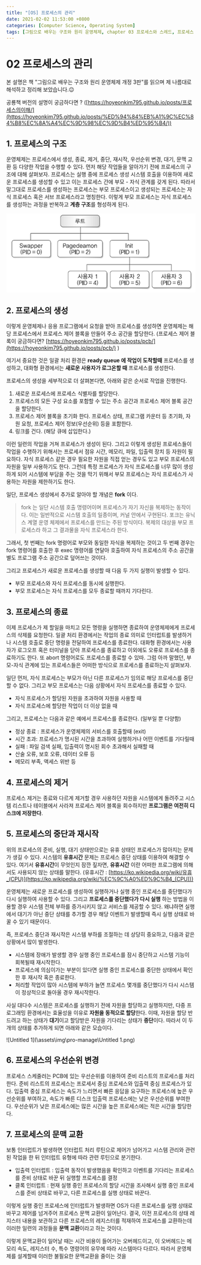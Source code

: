 ```yaml
---
title: "[OS] 프로세스의 관리"
date: 2021-02-02 11:53:00 +0800
categories: [Computer Science, Operating System]
tags: [그림으로 배우는 구조와 원리 운영체제, chapter 03 프로세스와 스레드, 프로세스 관리, 프로세스 구조, 프로세스 생성, 프로세스 종료,프로세스 제거, 프로세스의 중단과 재시작, 프로세스 우선순위, 프로세스 문맥교환] 
---
```


# **02 프로세스의 관리**

본 설명은 책 "그림으로 배우는 구조와 원리 운영체제 개정 3판"를 읽으며 제 나름대로 해석하고 정리해 보았습니다.😉

공룡책 버전의 설명이 궁금하다면 ? ([https://hoyeonkim795.github.io/posts/프로세스의이해/](https://hoyeonkim795.github.io/posts/%ED%94%84%EB%A1%9C%EC%84%B8%EC%8A%A4%EC%9D%98%EC%9D%B4%ED%95%B4/))

## **1. 프로세스의 구조**

운영체제는 프로세스에서 생성, 종료, 제거, 중단, 재시작, 우선순위 변경, 대기, 문맥 교환 등 다양한 작업을 수행할  수 있다. 먼저 해당 작업들을 알아가기 전에 프로세스의 구조에 대해 살펴보자.
프로세스는 실행 중에 프로세스 생성 시스템 호출을 이용하여 새로운 프로세스를 생성할 수 있고 이는 프로세스 간에 부모  -  자식 관계를 갖게 된다. 따라서 말그대로 프로세스를 생성하는 프로세스는 부모 프로세스이고 생성되는 프로세스는 자식 프로세스 혹은 서브 프로세스라고 명칭한다. 이렇게 부모 프로세스는 자식 프로세스를 생성하는 과정을 반복하고 **계층 구조**를 형성하게 된다.

![Untitled](\assets\img\pro-manage\Untitled.png)

## 2. 프로세스의 생성

이렇게 운영체제나 응용 프로그램에서 요청을 받아 프로세스를 생성하면 운영체제는 해당 프로세스에서 프로세스 제어 블록을 만들어 주소 공간을 할당한다. (프로세스 제어 블록이 궁금하다면? [https://hoyeonkim795.github.io/posts/pcb/](https://hoyeonkim795.github.io/posts/pcb/) )

여기서 중요한 것은 일괄 처리 환경은 **ready queue 에 작업이 도착할때** 프로세스를 생성하고, 대화형 환경에서는 **새로운 사용자가 로그온할 때** 프로세스를 생성한다. 

프로세스의 생성을 세부적으로 더 살펴본다면, 아래와 같은 순서로 작업을 진행한다.

1. 새로운 프로세스에 프로세스 식별자를 할당한다.
2. 프로세스의 모든 구성 요소를 포함할 수 있는 주소 공간과 프로세스 제어 블록 공간을 할당한다.
3. 프로세스 제어 블록을 초기화 한다. 프로세스 상태, 프로그램 카운터 등 초기화, 자원 요청, 프로세스 제어 정보(우선순위) 등을 포함한다.
4. 링크를 건다. (해당 큐에 삽입한다.)

이런 일련의 작업을 거쳐 프로세스가 생성이 된다. 그리고 이렇게 생성된 프로세스들이 작업을 수행하기 위해서는 프로세서 점유 시간, 메모리, 파일, 입출력 장치 등 자원이 필요하다. 자식 프로세스 같은 경우 필요한 자원을 직접 얻는 경우도 있고 부모 프로세스의 자원을 일부 사용하기도 한다. 그런데 특정 프로세스가 자식 프로세스를 너무 많이 생성하게 되어 시스템에 부담을 주는 것을 막기 위해서 부모 프로세스는 자식 프로세스가 사용하는 자원을 제한하기도 한다. 

일단, 프로세스 생성에서 추가로 알아야 할 개념은 **fork** 이다. 

> fork 는 일단 시스템 호출 명령어이며 프로세스가 자기 자신을 복제하는 동작이다. 이는 일반적으로 시스템 호출의 일종이며, 커널 안에서 구현된다. 포크는 유닉스 계열 운영 체제에서 프로세스를 만드는 주된 방식이다. 복제의 대상을 부모 프로세스라 하고 그 결과물을 자식 프로세스라 한다.

그래서, 첫 번째는 fork 명령어로 부모와 동일한 자식을 복제하는 것이고 두 번째 경우는 fork 명령어를 호출한 후 exec 명령어를 연달아 호출하여 자식 프로세스의 주소 공간을 별도 프로그램 주소 공간으로 덮어쓰는 것이다.

그리고 프로세스가 새로운 프로세스를 생성할 때 다음 두 가지 실행이 발생할 수 있다.

- 부모 프로세스와 자식 프로세스를 동시에 실행한다.
- 부모 프로세스는 자식 프로세스를 모두 종료할 때까지 기다린다.

## 3. 프로세스의 종료

이제 프로세스가 제 할일을 마치고 모든 명령을 실행하면 종료하여 운영체제에게 프로세스의 삭제를 요청한다. 일괄 처리 환경에서는 작업의 종료 의미로 인터럽트를 발생하거나 시스템 호출로 중단 명령을 전달하여 프로세스를 종료한다. 대화형 환경에서는 사용자가 로그오프 혹은 터미널을 닫아 프로세스를 종료하고 이외에도 오류로 프로세스를 종료하기도 한다. 또 abort 명령어로도 프로세스를 종료할 수 있따. 그럼 아까 말했던, 부모-자식 관계에 있는 프로세스들은 어떠한 방식으로 프로세스를 종료하는지 살펴보자.

일단 먼저, 자식 프로세스는 부모가 아닌 다른 프로세스가 임의로 해당 프로세스를 중단할 수 없다. 그리고 부모 프로세스는 다음 상황에서 자식 프로세스를 종료할 수 있다.

- 자식 프로세스가 할당된 자원을 초과하여 자원을 사용할 때
- 자식 프로세스에 할당한 작업이 더 이상 없을 때

그리고, 프로세스는 다음과 같은 예에서 프로세스를 종료한다. (일부일 뿐 다양함)

- 정상 종료 : 프로세스가 운영체제의 서비스를 호출할때 (exit)
- 시간 초과: 프로세스가 명시된 시간을 초과하여 실행하거나 어떤 이벤트를 기다릴때
- 실패 : 파일 검색 실패, 입출력이 명시된 회수 초과해서 실패할 때
- 산술 오류, 보호 오류, 데이터 오류 등
- 메모리 부족, 액세스 위반 등

## 4. 프로세스의 제거

프로세스 제거는 종료와 다르게 제거할 경우 사용하던 자원을 시스템에게 돌려주고 시스템 리스트나 테이블에서 사라져 프로세스 제어 블록을 회수하지만 **프로그램은 여전히 디스크에 저장한다**.

## 5. 프로세스의 중단과 재시작

위의 프로세스의 준비, 실행, 대기 상태만으로는 유휴 상태인 프로세스가 많아지는 문제가 생길 수 있다. 시스템의 **유휴시간** 문제는 프로세스 중단 상태를 이용하여 해결할 수 있다. 여기서 **유휴시간**이 무엇인지 잠깐 짚자면, **유휴시간** 이란 어떠한 프로그램에 의해서도 사용되지 않는 상태를 말한다. (유휴시간 : [https://ko.wikipedia.org/wiki/유휴_(CPU)](https://ko.wikipedia.org/wiki/%EC%9C%A0%ED%9C%B4_(CPU)))

운영체제는 새로운 프로세스를 생성하여 실행하거나 실행 중인 프로세스를 중단했다가 다시 실행하여 사용할 수 있다. 그리고 **프로세스를 중단했다가 다시 실행** 하는 방법을 이용할 경우 시스템 전체 부하를 증가시키지 않고 서비스를 제공할 수 있다. 왜냐하면 실행에서 대기가 아닌 중단 상태를 추가할 경우 해당 이벤트가 발생할때 즉시 실행 상태로 바꿀 수 있기 때문이다. 

즉, 프로세스 중단과 재시작은 시스템 부하를 조절하는 데 상당히 중요하고, 다음과 같은 상황에서 많이 발생한다.

- 시스템에 장애가 발생할 경우 실행 중인 프로세스를 잠시 중단하고 시스템 기능이 회복될때 재시작한다.
- 프로세스에 의심이가는 부분이 있다면 실행 중인 프로세스를 중단한 상태에서 확인한 후 재시작 혹은 종료한다.
- 처리할 작업이 많아 시스템에 부하가 늘면 프로세스 몇개를 중단했다가 다시 시스템이 정상적으로 돌아올 경우 재시작한다.

사실 대다수 시스템은 프로세스를 실행하기 전에 자원을 할당하고 실행하지만, 다중 프로그래밍 환경에서는 효율성을 이유로 **자원을 동적으로 할당**한다. 이때, 자원을 할당 반드려고 하는 상태가 **대기**이고 할당받은 자원을 기다리는 상태가 **중단**이다. 따라서 이 두개의 상태를 추가하게 되면 아래와 같은 모습이다.

![Untitled 1](\assets\img\pro-manage\Untitled 1.png)

## 6. 프로세스의 우선순위 변경

프로세스 스케줄러는 PCB에 있는 우선순위를 이용하여 준비 리스트의 프로세스를 처리한다. 준비 리스트의 프로세스는 프로세서 중심 프로세스와 입출력 중심 프로세스가 있다. 입출력 중심 프로세스는 속도가 느리면서 빠른 응답을 요구하는 프로세스에 높은 우선순위를 부여하고, 속도가 빠른 디스크 입출력 프로세스에는 낮은 우선순위를 부여한다. 우선순위가 낮은 프로세스에는 많은 시간을 높은 프로세스에는 적은 시간을 할당한다. 

## 7. 프로세스의 문맥 교환

보통 인터럽트가 발생하면 인터럽트 처리 루틴으로 제어가 넘어가고 시스템 관리와 관련된 작업을 한 뒤 인터럽트 유형에 따라 관련 루틴으로 분기한다.

- 입출력 인터럽트 : 입출력 동작이 발생했음을 확인하고 이벤트를 기다리는 프로세스를 준비 상태로 바꾼 뒤 실행할 프로세스를 결정
- 클록 인터럽트 : 현재 실행 중인 프로세스의 할당 시간을 조사해서 실행 중인 프로세스를 준비 상태로 바꾸고, 다른 프로세스를 실행 상태로 바꾼다.

이렇게 실행 중인 프로세스에 인터럽트가 발생하면 OS가 다른 프로세스를 실행 상태로 바꾸고 제어를 넘겨주어 프로세스 문맥 교환이 일어난다. 결국, 이전 프로세스의 상태 레지스터 내용을 보관하고 다른 프로세스의 레지스터를 적재하여 프로세스를 교환하는데 이러한 일련의 과정들을 **문맥 교환**이라고 하는 것이다. 

이렇게 문맥교환이 일어날 때는 시간 비용이 들어가는 오버헤드이고, 이 오버헤드는 메모리 속도, 레지스터 수, 특수 명령어의 유무에 따라 시스템마다 다르다. 따라서 운영체제를 설계할때 이러한 불필요한 문맥교환을 줄이는 것을